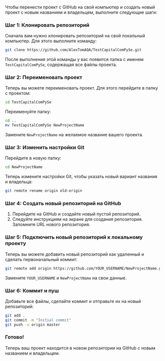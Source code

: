 Чтобы перенести проект с GitHub на свой компьютер и создать новый проект с новым названием и владельцем, выполните следующие шаги:

### Шаг 1: Клонировать репозиторий
Сначала вам нужно клонировать репозиторий на свой локальный компьютер. Для этого выполните команду:

```bash
git clone https://github.com/AlexTomAQA/TestCapitalComPySe.git
```

После выполнения этой команды у вас появится папка с именем `TestCapitalComPySe`, содержащая все файлы проекта.

### Шаг 2: Переименовать проект
Теперь вы можете переименовать проект. Для этого перейдите в папку с проектом:

```bash
cd TestCapitalComPySe
```

Переименуйте папку:

```bash
cd ..
mv TestCapitalComPySe NewProjectName
```

Замените `NewProjectName` на желаемое название вашего проекта.

### Шаг 3: Изменить настройки Git
Перейдите в новую папку:

```bash
cd NewProjectName
```

Теперь измените настройки Git, чтобы указать новый вариант названия и владельца:

```bash
git remote rename origin old-origin
```

### Шаг 4: Создать новый репозиторий на GitHub
1. Перейдите на GitHub и создайте новый пустой репозиторий.
2. Следуйте инструкциям на экране для создания репозитория. Запомните URL нового репозитория.

### Шаг 5: Подключить новый репозиторий к локальному проекту
Теперь вы можете добавить новый репозиторий как удаленный и сделать первоначальный коммит:

```bash
git remote add origin https://github.com/YOUR_USERNAME/NewProjectName.git
```

Замените `YOUR_USERNAME` и `NewProjectName` на свои данные.

### Шаг 6: Коммит и пуш
Добавьте все файлы, сделайте коммит и отправьте их на новый репозиторий:

```bash
git add .
git commit -m "Initial commit"
git push -u origin master
```

### Готово!
Теперь ваш проект находится в новом репозитории на GitHub с новым названием и владельцем. 
